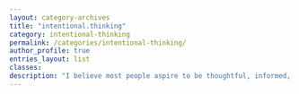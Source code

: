 ```yaml
---
layout: category-archives
title: "intentional.thinking"
category: intentional-thinking
permalink: /categories/intentional-thinking/
author_profile: true
entries_layout: list
classes:
description: "I believe most people aspire to be thoughtful, informed, and intelligent - I certainly do. This platform is my approach at sharing thoughts, illuminating ideas, and encouraging a 'thinking people' movement.  Thank you for coming along, and please invite others."
---
```

